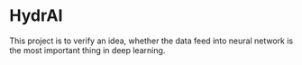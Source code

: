 # HydrAI

This project is to verify an idea,
whether the data feed into neural network is
the most important thing in deep learning.
